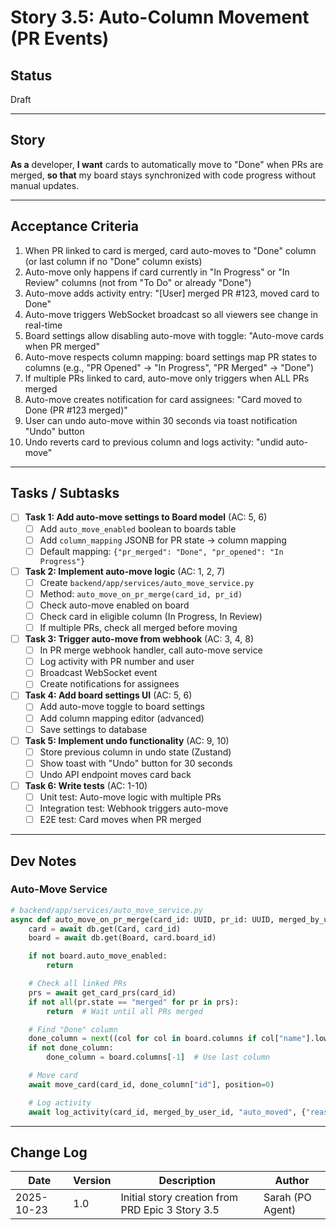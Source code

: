 # Story 3.5: Auto-Column Movement (PR Events)

## Status
Draft

---

## Story

**As a** developer,
**I want** cards to automatically move to "Done" when PRs are merged,
**so that** my board stays synchronized with code progress without manual updates.

---

## Acceptance Criteria

1. When PR linked to card is merged, card auto-moves to "Done" column (or last column if no "Done" column exists)
2. Auto-move only happens if card currently in "In Progress" or "In Review" columns (not from "To Do" or already "Done")
3. Auto-move adds activity entry: "[User] merged PR #123, moved card to Done"
4. Auto-move triggers WebSocket broadcast so all viewers see change in real-time
5. Board settings allow disabling auto-move with toggle: "Auto-move cards when PR merged"
6. Auto-move respects column mapping: board settings map PR states to columns (e.g., "PR Opened" → "In Progress", "PR Merged" → "Done")
7. If multiple PRs linked to card, auto-move only triggers when ALL PRs merged
8. Auto-move creates notification for card assignees: "Card moved to Done (PR #123 merged)"
9. User can undo auto-move within 30 seconds via toast notification "Undo" button
10. Undo reverts card to previous column and logs activity: "undid auto-move"

---

## Tasks / Subtasks

- [ ] **Task 1: Add auto-move settings to Board model** (AC: 5, 6)
  - [ ] Add `auto_move_enabled` boolean to boards table
  - [ ] Add `column_mapping` JSONB for PR state → column mapping
  - [ ] Default mapping: `{"pr_merged": "Done", "pr_opened": "In Progress"}`

- [ ] **Task 2: Implement auto-move logic** (AC: 1, 2, 7)
  - [ ] Create `backend/app/services/auto_move_service.py`
  - [ ] Method: `auto_move_on_pr_merge(card_id, pr_id)`
  - [ ] Check auto-move enabled on board
  - [ ] Check card in eligible column (In Progress, In Review)
  - [ ] If multiple PRs, check all merged before moving

- [ ] **Task 3: Trigger auto-move from webhook** (AC: 3, 4, 8)
  - [ ] In PR merge webhook handler, call auto-move service
  - [ ] Log activity with PR number and user
  - [ ] Broadcast WebSocket event
  - [ ] Create notifications for assignees

- [ ] **Task 4: Add board settings UI** (AC: 5, 6)
  - [ ] Add auto-move toggle to board settings
  - [ ] Add column mapping editor (advanced)
  - [ ] Save settings to database

- [ ] **Task 5: Implement undo functionality** (AC: 9, 10)
  - [ ] Store previous column in undo state (Zustand)
  - [ ] Show toast with "Undo" button for 30 seconds
  - [ ] Undo API endpoint moves card back

- [ ] **Task 6: Write tests** (AC: 1-10)
  - [ ] Unit test: Auto-move logic with multiple PRs
  - [ ] Integration test: Webhook triggers auto-move
  - [ ] E2E test: Card moves when PR merged

---

## Dev Notes

### Auto-Move Service

```python
# backend/app/services/auto_move_service.py
async def auto_move_on_pr_merge(card_id: UUID, pr_id: UUID, merged_by_user_id: UUID):
    card = await db.get(Card, card_id)
    board = await db.get(Board, card.board_id)

    if not board.auto_move_enabled:
        return

    # Check all linked PRs
    prs = await get_card_prs(card_id)
    if not all(pr.state == "merged" for pr in prs):
        return  # Wait until all PRs merged

    # Find "Done" column
    done_column = next((col for col in board.columns if col["name"].lower() == "done"), None)
    if not done_column:
        done_column = board.columns[-1]  # Use last column

    # Move card
    await move_card(card_id, done_column["id"], position=0)

    # Log activity
    await log_activity(card_id, merged_by_user_id, "auto_moved", {"reason": "pr_merged", "pr_id": pr_id})
```

---

## Change Log

| Date | Version | Description | Author |
|------|---------|-------------|--------|
| 2025-10-23 | 1.0 | Initial story creation from PRD Epic 3 Story 3.5 | Sarah (PO Agent) |

